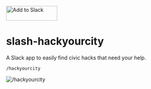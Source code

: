<a href="https://slack.com/oauth/authorize?scope=commands&client_id=2151210689.20355352032"><img alt="Add to Slack" height="40" width="139" src="https://platform.slack-edge.com/img/add_to_slack.png" srcset="https://platform.slack-edge.com/img/add_to_slack.png 1x, https://platform.slack-edge.com/img/add_to_slack@2x.png 2x"></a>

# slash-hackyourcity
A Slack app to easily find civic hacks that need your help.

`/hackyourcity`

![/hackyourcity](http://i.imgur.com/63AJY04.png)
